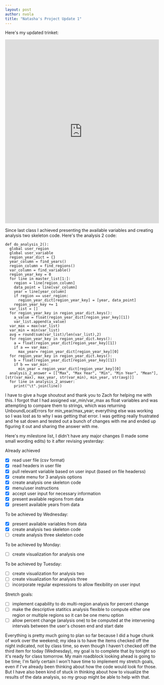 ```yaml
---
layout: post
author: nvola
title: "Natasha's Project Update 1"
---
```


Here's my updated trinket:


<iframe src="https://trinket.io/embed/python3/d1f34b14cc" width="100%" height="600" frameborder="0" marginwidth="0" marginheight="0" allowfullscreen></iframe> 

Since last class I achieved presenting the available variables and creating analysis two skeleton code. Here's the analysis 2 code:

```
def do_analysis_2():
  global user_region
  global user_variable
  region_year_dict = {}
  year_column = find_years()
  region_column = find_regions()
  var_column = find_variable()
  region_year_key = 0
  for line in master_list[1:]:
    region = line[region_column]
    data_point = line[var_column]
    year = line[year_column]
    if region == user_region:
      region_year_dict[region_year_key] = [year, data_point]
    region_year_key += 1
  var_list = []
  for region_year_key in region_year_dict.keys():
    a_value = float(region_year_dict[region_year_key][1])
    var_list.append(a_value)
  var_max = max(var_list)
  var_min = min(var_list)
  avg = round(sum(var_list)/len(var_list),2)
  for region_year_key in region_year_dict.keys():
    a = float(region_year_dict[region_year_key][1])
    if a == var_max:
      max_year= region_year_dict[region_year_key][0]
  for region_year_key in region_year_dict.keys():
    b = float(region_year_dict[region_year_key][1])
    if b == var_min:
      min_year = region_year_dict[region_year_key][0]
  analysis_2_answer = [["Max", "Max Year", "Min", "Min Year", "Mean"],[str(var_max), max_year, str(var_min), min_year, str(avg)]]
  for line in analysis_2_answer:
    print("\t".join(line))
```

I have to give a huge shoutout and thank you to Zach for helping me with this. I forgot that I had assigned var_min/var_max as float variables and was attempting to compare them to strings, which was returning UnboundLocalErrors for min_year/max_year; everything else was working so I was lost as to why I was getting that error. I was getting really frustrated and he sat down and tested out a bunch of changes with me and ended up figuring it out and sharing the answer with me. 


Here's my milestone list, I didn't have any major changes (I made some small wording edits) to it after revising yesterday:

Already achieved
- [x] read user file (csv format)
- [x] read headers in user file
- [x] pull relevant variable based on user input (based on file headerss)
- [x] create menu for 3 analysis options
- [x] create analysis one skeleton code
- [x] menu/user instructions
- [x] accept user input for necessary information
- [x] present available regions from data
- [x] present available years from data
 
To be achieved by Wednesday: 
- [x] present available variables from data
- [x] create analysis two skeleton code
- [ ] create analysis three skeleton code
 
To be achieved by Monday:
- [ ] create visualization for analysis one
  
To be achieved by Tuesday:
- [ ] create visualization for analysis two
- [ ] create visualization for analysis three
- [ ] incorporate regular expressions to allow flexibility on user input
 
Stretch goals:
 - [ ] implement capability to do multi-region analysis for percent change
 - [ ] make the descriptive statitics analysis flexible to compute either one region or multiple regions so it can be one menu option
 - [ ] allow percent change (analysis one) to be computed at the intervening intervals between the user's chosen end and start date

Everything is pretty much going to plan so far because I did a huge chunk of work over the weekend; my idea is to have the items checked off the night indicated, not by class time, so even though I haven't checked off the third item for today (Wednesday), my goal is to complete that by tonight so it's ready for class tomorrow. My main roadblock looking ahead is going to be time; I'm fairly certain I won't have time to implement my stretch goals, even if I've already been thinking about how the code would look for those. But I have also been kind of stuck in thinking about how to visualize the results of the data analysis, so my group might be able to help with that.

